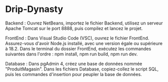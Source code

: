 # Drip-Dynasty

Backend :
Ouvrez NetBeans, importez le fichier Backend, utilisez un serveur Apache Tomcat sur le port 8888, puis compilez et lancez le projet.

FrontEnd :
Dans Visual Studio Code (VSC), ouvrez le fichier FrontEnd. Assurez-vous d'avoir Node.js installé, avec une version égale ou supérieure à 18.2. Dans le terminal du dossier FrontEnd, exécutez les commandes suivantes dans l'ordre : npm install, npm run build, npm run dev.

Database :
Dans pgAdmin 4, créez une base de données nommée "ProduitMagasin". Dans les fichiers Database, copiez-collez le script SQL, puis les commandes d'insertion pour peupler la base de données.

